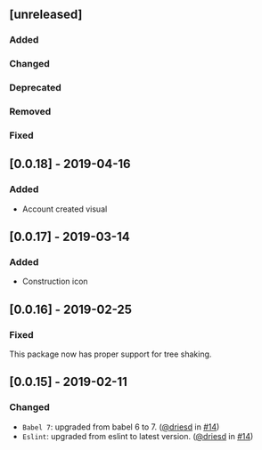 ## [unreleased]

### Added

### Changed

### Deprecated

### Removed

### Fixed

## [0.0.18] - 2019-04-16

### Added
- Account created visual

## [0.0.17] - 2019-03-14

### Added
- Construction icon

## [0.0.16] - 2019-02-25

### Fixed
This package now has proper support for tree shaking.

## [0.0.15] - 2019-02-11

### Changed

- `Babel 7`: upgraded from babel 6 to 7. ([@driesd](https://github.com/driesd) in [#14](https://github.com/teamleadercrm/ui-visuals/pull/14))
- `Eslint`: upgraded from eslint to latest version. ([@driesd](https://github.com/driesd) in [#14](https://github.com/teamleadercrm/ui-visuals/pull/14))
